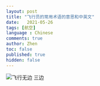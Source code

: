 ```yaml
---
layout: post
title: "飞行员的常用术语的意思和中英文"
date:   2021-05-26
tags: [航空]
language : Chinese
comments: true
author: Zhen
toc: false
published: true
hidden: false
---
```

![飞行无边](https://pic1.zhimg.com/80/598e778af30a50bbc3d3febaff0e5781_1440w.jpg)
三边

<!--stackedit_data:
eyJoaXN0b3J5IjpbLTE4MDIxMDkyNDYsNDY0OTkxMTU3XX0=
-->
